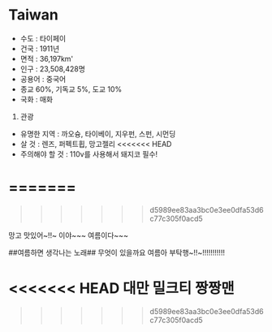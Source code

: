 # Taiwan

- 수도 : 타이페이
-  건국 : 1911년
- 면적 : 36,197km'
- 인구 : 23,508,428명
- 공용어 : 중국어
- 종교 60%, 기독교 5%, 도교 10%
- 국화 : 매화

1. 관광
- 유명한 지역 : 까오슝, 타이베이, 지우펀, 스펀, 시먼딩
- 살 것 : 렌즈, 퍼펙트휩, 망고젤리
<<<<<<< HEAD
- 주의해야 할 것 : 110v를 사용해서 돼지코 필수!

=======
=======
>>>>>>> d5989ee83aa3bc0e3ee0dfa53d6c77c305f0acd5

망고 맛있어~!!~
이야~~~ 여름이다~~~

##여름하면 생각나는 노래##
무엇이 있을까요
여름아 부탁행~!!~!!!!!!!!!!!

<<<<<<< HEAD
대만 밀크티 짱짱맨
=======


>>>>>>> d5989ee83aa3bc0e3ee0dfa53d6c77c305f0acd5

